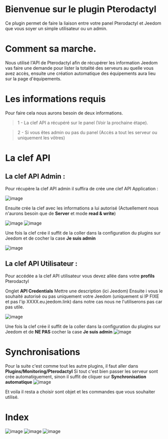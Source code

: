 # Bienvenue sur le plugin Pterodactyl

Ce plugin permet de faire la liaison entre votre panel Pterodactyl et Jeedom que vous soyer un simple utilisateur ou un admin.


# Comment sa marche.

Nous utilisé l'API de Pterodactyl afin de récupérer les information 
Jeedom vas faire une demande pour lister la totalité des serveurs au quelle vous avez accès, ensuite une création automatique des équipements aura lieu sur la page d'équipements.

# Les informations requis

Pour faire cela nous aurons besoin de deux informations.
> 1 - La clef API a récupéré sur le panel (Voir la prochaine étape).

> 2 - Si vous êtes admin ou pas du panel (Accès a tout les serveur ou uniquement les vôtres)


# La clef API
 ## La clef API Admin : 
  
  Pour récupère la clef API admin il suffira de crée une clef API Application : 
  
 ![image](https://user-images.githubusercontent.com/16257583/172942388-15d4b6ee-ffec-465a-82e9-a716e49cf9c7.png)
  
  Ensuite crée la clef avec les informations a lui autorisé 
  (Actuellement nous n'aurons besoin que de **Server** et mode **read & write**)
  
  ![image](https://user-images.githubusercontent.com/16257583/172942517-41b60775-d201-4a7d-94bb-a11804a52403.png)
  ![image](https://user-images.githubusercontent.com/16257583/172942611-48c15962-4584-4533-96cd-a896d630e0e9.png)

  
  Une fois la clef crée il suffit de la coller dans la configuration du plugins sur Jeedom et de cocher la case **Je suis admin**
  
  ![image](https://user-images.githubusercontent.com/16257583/172942746-5d732433-b1dc-4e80-b8ca-93afb19aac02.png)

 ## La clef API Utilisateur : 
Pour accédée a la clef API utilisateur vous devez allée dans votre **profils** Pterodactyl 

Onglet **API Credentials**
Mettre une description (ici Jeedom)
Ensuite i vous le souhaité autorisé ou pas uniquement votre Jeedom (uniquement si IP FIXE et pas l'ip XXXX.eu.jeedom.link) dans notre cas nous ne l'utiliserons pas car pas utile.

![image](https://user-images.githubusercontent.com/16257583/172942846-02cc6611-b3d8-4ece-83ed-ff1c921da322.png)

Une fois la clef crée il suffit de la coller dans la configuration du plugins sur Jeedom et de **NE PAS** cocher la case **Je suis admin**
![image](https://user-images.githubusercontent.com/16257583/172942746-5d732433-b1dc-4e80-b8ca-93afb19aac02.png)


# Synchronisations
Pour la suite c'est comme tout les autre plugins, il faut aller dans **Plugins/Monitoring/Pterodactyl**
Si tout c'est bien passer les serveur sont crée automatiquement, sinon il suffit de cliquer sur **Synchronisation automatique**
![image](https://user-images.githubusercontent.com/16257583/172943041-90a4df24-2391-462e-8b92-74ed700247bd.png)

Et voila il resta a choisir sont objet et les commandes que vous souhaiter utilisé. 

# Index 

![image](https://user-images.githubusercontent.com/16257583/172943090-bb866d34-73ea-473f-b46d-68953921b098.png)
![image](https://user-images.githubusercontent.com/16257583/172943123-b99dbbed-ea2e-44d4-a5aa-cc9ee572f6d7.png)
![image](https://user-images.githubusercontent.com/16257583/172943153-8792cad2-4c47-4622-9b27-479f2fd985ce.png)

